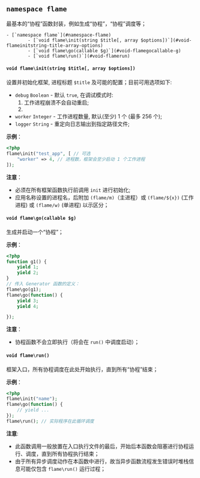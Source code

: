 ## `namespace flame`
最基本的“协程”函数封装，例如生成“协程”，“协程”调度等；

<!-- TOC depthFrom:1 depthTo:6 withLinks:1 updateOnSave:1 orderedList:0 -->

	- [`namespace flame`](#namespace-flame)
			- [`void flame\init(string $title[, array $options])`](#void-flameinitstring-title-array-options)
			- [`void flame\go(callable $g)`](#void-flamegocallable-g)
			- [`void flame\run()`](#void-flamerun)

<!-- /TOC -->

#### `void flame\init(string $title[, array $options])`
设置并初始化框架, 进程标题 `$title` 及可能的配置；目前可用选项如下:

* `debug` `Boolean` - 默认 `true`, 在调试模式时: 
	1. 工作进程崩溃不会自动重启;
	2.  
* `worker` `Integer` - 工作进程数量, 默认(至少) 1 个 (最多 256 个);
* `logger` `String` - 重定向日志输出到指定路径文件;


**示例**：
``` php
<?php
flame\init("test_app", [ // 可选
	"worker" => 4, // 进程数，框架会至少启动 1 个工作进程
]);
```

**注意**：
* 必须在所有框架函数执行前调用 `init` 进行初始化;
* 应用名称设置的进程名，后附加 `(flame/m)`（主进程）或 `(flame/${x})` (工作进程) 或 `(flame/w)` (单进程) 以示区分；

#### `void flame\go(callable $g)`
生成并启动一个“协程”；

**示例**：
``` php
<?php
function g1() {
	yield 1;
	yield 2;
}
// 传入 Generator 函数的定义：
flame\go(g1);
flame\go(function() {
	yield 3;
	yield 4;

});
```

**注意**：
* 协程函数不会立即执行（将会在 `run()` 中调度启动）；

#### `void flame\run()`
框架入口，所有协程调度在此处开始执行，直到所有“协程”结束；

**示例**：
``` PHP
<?php
flame\init("name");
flame\go(function() {
	// yield ...
});
flame\run(); // 实际程序在此循环调度
```

**注意**:
* 此函数调用一般放置在入口执行文件的最后，开始后本函数会阻塞进行协程运行、调度，直到所有协程执行结束；
* 由于所有异步调度动作在本函数中进行，故当异步函数流程发生错误时堆栈信息可能仅包含 `flame\run()` 运行过程；
